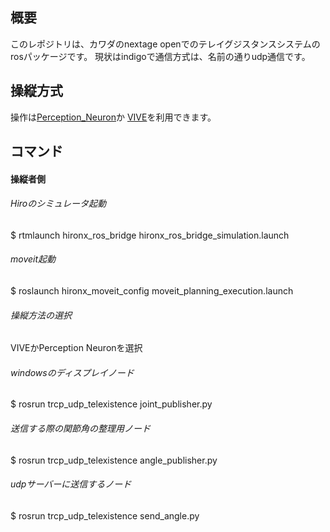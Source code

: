 ## 概要

このレポジトリは、カワダのnextage openでのテレイグジスタンスシステムのrosパッケージです。
現状はindigoで通信方式は、名前の通りudp通信です。

## 操縦方式
操作は[Perception_Neuron](https://github.com/smhaller/perception-neuron-ros)か
[VIVE](https://github.com/moon-wreckers/vive_tracker)を利用できます。

## コマンド
#### 操縦者側
###### Hiroのシミュレータ起動
$ rtmlaunch hironx_ros_bridge hironx_ros_bridge_simulation.launch
###### moveit起動
$ roslaunch hironx_moveit_config moveit_planning_execution.launch
###### 操縦方法の選択
VIVEかPerception Neuronを選択
###### windowsのディスプレイノード
$ rosrun trcp_udp_telexistence joint_publisher.py
###### 送信する際の関節角の整理用ノード
$ rosrun trcp_udp_telexistence angle_publisher.py
###### udpサーバーに送信するノード
$ rosrun trcp_udp_telexistence send_angle.py

